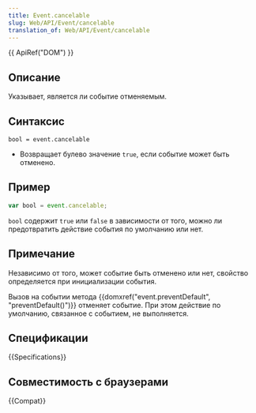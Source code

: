 ```yaml
---
title: Event.cancelable
slug: Web/API/Event/cancelable
translation_of: Web/API/Event/cancelable
---
```


{{ ApiRef("DOM") }}

## Описание

Указывает, является ли событие отменяемым.

## Синтаксис

```
bool = event.cancelable
```

- Возвращает булево значение `true`, если событие может быть отменено.

## Пример

```js
var bool = event.cancelable;
```

`bool` содержит `true` или `false` в зависимости от того, можно ли предотвратить действие события по умолчанию или нет.

## Примечание

Независимо от того, может событие быть отменено или нет, свойство определяется при инициализации события.

Вызов на событии метода {{domxref("event.preventDefault", "preventDefault()")}} отменяет событие. При этом действие по умолчанию, связанное с событием, не выполняется.

## Спецификации

{{Specifications}}

## Совместимость с браузерами

{{Compat}}
